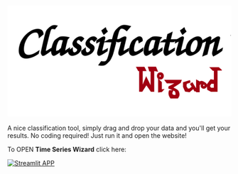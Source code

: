 ![image](Class_logo.png)

A nice classification tool, simply drag and drop your data and you'll get your results. No coding required! Just run it and open the website!

To OPEN **Time Series Wizard** click here: 

[![Streamlit APP](https://static.streamlit.io/badges/streamlit_badge_black_white.svg)](https://rosariomoscato-classification-wizard.streamlit.app/)
